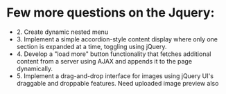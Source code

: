 <h1>Few more questions on the Jquery:</h1>
<ul>
    <li>2. Create dynamic nested menu</li>
    <li>3. Implement a simple accordion-style content display where only one section is expanded at a time, toggling using jQuery.</li>
    <li>4. Develop a "load more" button functionality that fetches additional content from a server using AJAX and appends it to the page dynamically.</li>
    <li>5. Implement a drag-and-drop interface for images using jQuery UI's draggable and droppable features. Need uploaded image preview also</li>
</ul>
    
    
   
    